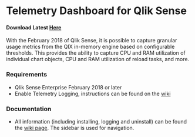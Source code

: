 # Telemetry Dashboard for Qlik Sense
#### Download Latest [Here](https://github.com/eapowertools/qs-telemetry-dashboard/releases/latest)
With the February 2018 of Qlik Sense, it is possible to capture granular usage metrics from the QIX in-memory engine based on configurable thresholds.  This provides the ability to capture CPU and RAM utilization of individual chart objects, CPU and RAM utilization of reload tasks, and more.

### Requirements
 - Qlik Sense Enterprise February 2018 or later
 - Enable Telemetry Logging, instructions can be found on the [wiki](https://github.com/eapowertools/qs-telemetry-dashboard/wiki)

### Documentation
 - All information (including installing, logging and uninstall) can be found the [wiki page](https://github.com/eapowertools/qs-telemetry-dashboard/wiki). The sidebar is used for navigation.
